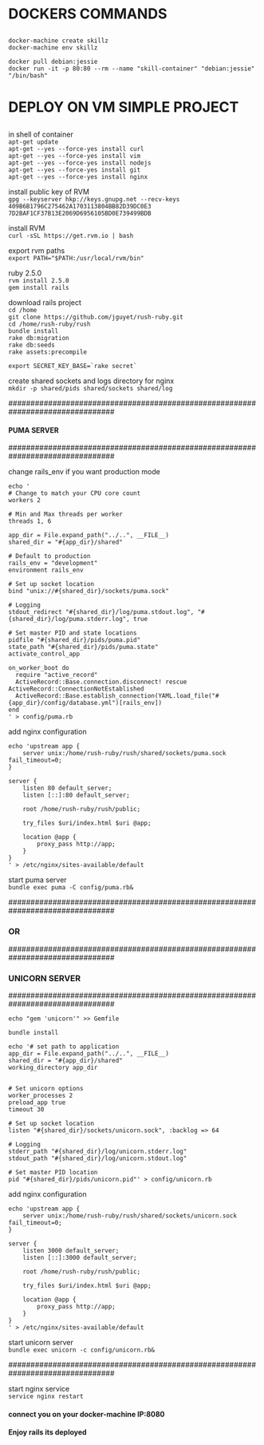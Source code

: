 ##
# DOCKERS COMMANDS
##

`docker-machine create skillz`  
`docker-machine env skillz`  


`docker pull debian:jessie`  
`docker run -it -p 80:80 --rm --name "skill-container" "debian:jessie" "/bin/bash"`  

##
# DEPLOY ON VM SIMPLE PROJECT
##

in shell of container  
`apt-get update`  
`apt-get --yes --force-yes install curl`  
`apt-get --yes --force-yes install vim`  
`apt-get --yes --force-yes install nodejs`  
`apt-get --yes --force-yes install git`  
`apt-get --yes --force-yes install nginx`  

install public key of RVM  
`gpg --keyserver hkp://keys.gnupg.net --recv-keys 409B6B1796C275462A1703113804BB82D39DC0E3 7D2BAF1CF37B13E2069D6956105BD0E739499BDB`  

install RVM  
`curl -sSL https://get.rvm.io | bash`  

export rvm paths  
`export PATH="$PATH:/usr/local/rvm/bin"`  

ruby 2.5.0  
`rvm install 2.5.0`  
`gem install rails`  

download rails project  
`cd /home`  
`git clone https://github.com/jguyet/rush-ruby.git`  
`cd /home/rush-ruby/rush`  
`bundle install`  
`rake db:migration`  
`rake db:seeds`  
`rake assets:precompile`  

```
export SECRET_KEY_BASE=`rake secret`
```

create shared sockets and logs directory for nginx  
`mkdir -p shared/pids shared/sockets shared/log`  

################################################################################
####                              PUMA SERVER
################################################################################

change rails_env if you want production mode  
```
echo '
# Change to match your CPU core count
workers 2

# Min and Max threads per worker
threads 1, 6

app_dir = File.expand_path("../..", __FILE__)
shared_dir = "#{app_dir}/shared"

# Default to production
rails_env = "development"
environment rails_env

# Set up socket location
bind "unix://#{shared_dir}/sockets/puma.sock"

# Logging
stdout_redirect "#{shared_dir}/log/puma.stdout.log", "#{shared_dir}/log/puma.stderr.log", true

# Set master PID and state locations
pidfile "#{shared_dir}/pids/puma.pid"
state_path "#{shared_dir}/pids/puma.state"
activate_control_app

on_worker_boot do
  require "active_record"
  ActiveRecord::Base.connection.disconnect! rescue ActiveRecord::ConnectionNotEstablished
  ActiveRecord::Base.establish_connection(YAML.load_file("#{app_dir}/config/database.yml")[rails_env])
end
' > config/puma.rb
```  

add nginx configuration  
```
echo 'upstream app {
	server unix:/home/rush-ruby/rush/shared/sockets/puma.sock fail_timeout=0;
}

server {
	listen 80 default_server;
	listen [::]:80 default_server;

	root /home/rush-ruby/rush/public;

	try_files $uri/index.html $uri @app;

	location @app {
		proxy_pass http://app;
	}
}
' > /etc/nginx/sites-available/default
```  

start puma server  
`bundle exec puma -C config/puma.rb&`  

################################################################################

###                                    OR

################################################################################
###                              UNICORN SERVER
################################################################################

`echo "gem 'unicorn'" >> Gemfile` 

`bundle install`

```
echo '# set path to application
app_dir = File.expand_path("../..", __FILE__)
shared_dir = "#{app_dir}/shared"
working_directory app_dir


# Set unicorn options
worker_processes 2
preload_app true
timeout 30

# Set up socket location
listen "#{shared_dir}/sockets/unicorn.sock", :backlog => 64

# Logging
stderr_path "#{shared_dir}/log/unicorn.stderr.log"
stdout_path "#{shared_dir}/log/unicorn.stdout.log"

# Set master PID location
pid "#{shared_dir}/pids/unicorn.pid"' > config/unicorn.rb
```  

add nginx configuration  
```
echo 'upstream app {
	server unix:/home/rush-ruby/rush/shared/sockets/unicorn.sock fail_timeout=0;
}

server {
	listen 3000 default_server;
	listen [::]:3000 default_server;

	root /home/rush-ruby/rush/public;

	try_files $uri/index.html $uri @app;

	location @app {
		proxy_pass http://app;
	}
}
' > /etc/nginx/sites-available/default
```  

start unicorn server  
`bundle exec unicorn -c config/unicorn.rb&`  

################################################################################

start nginx service  
`service nginx restart`  

#### connect you on your docker-machine IP:8080  
#### Enjoy rails its deployed  

